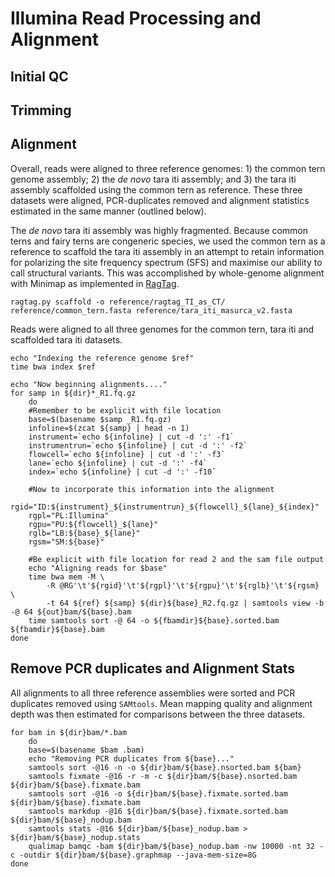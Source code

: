 # Illumina Read Processing and Alignment
## Initial QC

## Trimming

## Alignment
Overall, reads were aligned to three reference genomes: 1) the common tern genome assembly; 2) the *de novo* tara iti assembly; and 3) the tara iti assembly scaffolded using the common tern as reference. These three datasets were aligned, PCR-duplicates removed and alignment statistics estimated in the same manner (outlined below).  

The *de novo* tara iti assembly was highly fragmented. Because common terns and fairy terns are congeneric species, we used the common tern as a reference to scaffold the tara iti assembly in an attempt to retain information for polarizing the site frequency spectrum (SFS) and maximise our ability to call structural variants. This was accomplished by whole-genome alignment with Minimap as implemented in [RagTag](https://github.com/malonge/RagTag).
```
ragtag.py scaffold -o reference/ragtag_TI_as_CT/ reference/common_tern.fasta reference/tara_iti_masurca_v2.fasta
```
Reads were aligned to all three genomes for the common tern, tara iti and scaffolded tara iti datasets.  
```
echo "Indexing the reference genome $ref"
time bwa index $ref

echo "Now beginning alignments...."
for samp in ${dir}*_R1.fq.gz 
    do
    #Remember to be explicit with file location
    base=$(basename $samp _R1.fq.gz)
    infoline=$(zcat ${samp} | head -n 1)
    instrument=`echo ${infoline} | cut -d ':' -f1`
    instrumentrun=`echo ${infoline} | cut -d ':' -f2`
    flowcell=`echo ${infoline} | cut -d ':' -f3`
    lane=`echo ${infoline} | cut -d ':' -f4`
    index=`echo ${infoline} | cut -d ':' -f10`
    
    #Now to incorporate this information into the alignment
    rgid="ID:${instrument}_${instrumentrun}_${flowcell}_${lane}_${index}"
    rgpl="PL:Illumina"
    rgpu="PU:${flowcell}_${lane}"
    rglb="LB:${base}_${lane}"
    rgsm="SM:${base}"

    #Be explicit with file location for read 2 and the sam file output
    echo "Aligning reads for $base" 
    time bwa mem -M \
        -R @RG'\t'${rgid}'\t'${rgpl}'\t'${rgpu}'\t'${rglb}'\t'${rgsm} \
        -t 64 ${ref} ${samp} ${dir}${base}_R2.fq.gz | samtools view -b -@ 64 ${out}bam/${base}.bam
    time samtools sort -@ 64 -o ${fbamdir}${base}.sorted.bam ${fbamdir}${base}.bam
done
```
## Remove PCR duplicates and Alignment Stats
All alignments to all three reference assemblies were sorted and PCR duplicates removed using `SAMtools`. Mean mapping quality and alignment depth was then estimated for comparisons between the three datasets.  
```
for bam in ${dir}bam/*.bam
    do
    base=$(basename $bam .bam)
    echo "Removing PCR duplicates from ${base}..."
    samtools sort -@16 -n -o ${dir}bam/${base}.nsorted.bam ${bam}
    samtools fixmate -@16 -r -m -c ${dir}bam/${base}.nsorted.bam ${dir}bam/${base}.fixmate.bam
    samtools sort -@16 -o ${dir}bam/${base}.fixmate.sorted.bam ${dir}bam/${base}.fixmate.bam
    samtools markdup -@16 ${dir}bam/${base}.fixmate.sorted.bam ${dir}bam/${base}_nodup.bam
    samtools stats -@16 ${dir}bam/${base}_nodup.bam > ${dir}bam/${base}_nodup.stats
    qualimap bamqc -bam ${dir}bam/${base}_nodup.bam -nw 10000 -nt 32 -c -outdir ${dir}bam/${base}.graphmap --java-mem-size=8G
done
```